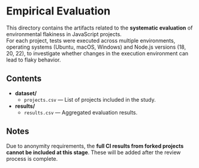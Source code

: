 # Empirical Evaluation

This directory contains the artifacts related to the **systematic evaluation** of environmental flakiness in JavaScript projects.  
For each project, tests were executed across multiple environments, operating systems (Ubuntu, macOS, Windows) and Node.js versions (18, 20, 22), to investigate whether changes in the execution environment can lead to flaky behavior.



## Contents
- **dataset/**
  - `projects.csv` — List of projects included in the study.
- **results/**
  - `results.csv` — Aggregated evaluation results.

## Notes
Due to anonymity requirements, the **full CI results from forked projects cannot be included at this stage**. These will be added after the review process is complete.

